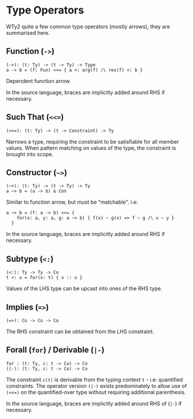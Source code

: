 # Type Operators

WTy2 quite a few common type operators (mostly arrows), they are summarised here.

## Function (`->`)

```WTy2
(->): (t: Ty) -> (t -> Ty) -> Type
a -> b = (f: Fun) <<= { a <: arg(f) /\ res(f) <: b }
```

Dependent function arrow.

In the source language, braces are implicitly added around RHS if necessary.

## Such That (`<<=`)

```WTy2
(<<=): (t: Ty) -> (t -> Constraint) -> Ty
```

Narrows a type, requiring the constraint to be satisfiable for all member values. When pattern matching on values of the type, the constraint is brought into scope.

## Constructor (`~>`)

```WTy2
(~>): (t: Ty) -> (t -> Ty) -> Ty
a ~> b = (a -> b) & Con
```

Similar to function arrow, but must be "matchable". i.e:

```WTy2
a ~> b = (f: a -> b) <<= {
    for(x: a, y: a, g: a ~> b) { f(x) ~ g(x) => f ~ g /\ x ~ y }
  }
```

In the source language, braces are implicitly added around RHS if necessary.

## Subtype (`<:`)

```WTy2
(<:): Ty -> Ty -> Co
t <: u = for(x: t) { x :: u }
```

Values of the LHS type can be upcast into ones of the RHS type.

## Implies (`=>`)

```WTy2
(=>): Co -> Co -> Co
```

The RHS constraint can be obtained from the LHS constraint.

## Forall (`for`) / Derivable (`|-`)

```WTy2
for : (t: Ty, c: t -> Co) -> Co
(|-): (t: Ty, c: t -> Co) -> Co
```

The constraint `c(t)` is derivable from the typing context `t` - i.e: quantified constraints. The operator version `(|-)` exists predominately to allow use of `(<<=)` on the quantified-over type without requiring additional parenthesis.

In the source language, braces are implicitly added around RHS of (`|-`) if necessary.

